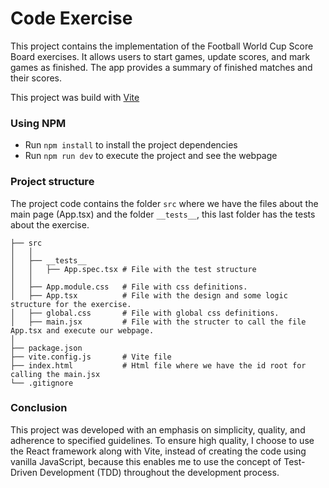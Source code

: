# Code Exercise

This project contains the implementation of the Football World Cup Score Board exercises. It allows users to start games, update scores, and mark games as finished. The app provides a summary of finished matches and their scores.

This project was build with [Vite](https://vitejs.dev/)

### Using NPM

- Run `npm install` to install the project dependencies
- Run `npm run dev` to execute the project and see the webpage

### Project structure

The project code contains the folder `src` where we have the files about the main page (App.tsx) and the folder `__tests__`, this last folder has the tests about the exercise.

```
├── src
│   │
│   ├── __tests__
│   │   ├── App.spec.tsx # File with the test structure
│   │
│   ├── App.module.css   # File with css definitions.
│   ├── App.tsx          # File with the design and some logic structure for the exercise.
│   ├── global.css       # File with global css definitions.
│   ├── main.jsx         # File with the structer to call the file App.tsx and execute our webpage.
│
├── package.json
├── vite.config.js       # Vite file
├── index.html           # Html file where we have the id root for calling the main.jsx
└── .gitignore
```

### Conclusion

This project was developed with an emphasis on simplicity, quality, and adherence to specified guidelines. To ensure high quality, I choose to use the React framework along with Vite, instead of creating the code using vanilla JavaScript, because this enables me to use the concept of Test-Driven Development (TDD) throughout the development process.
